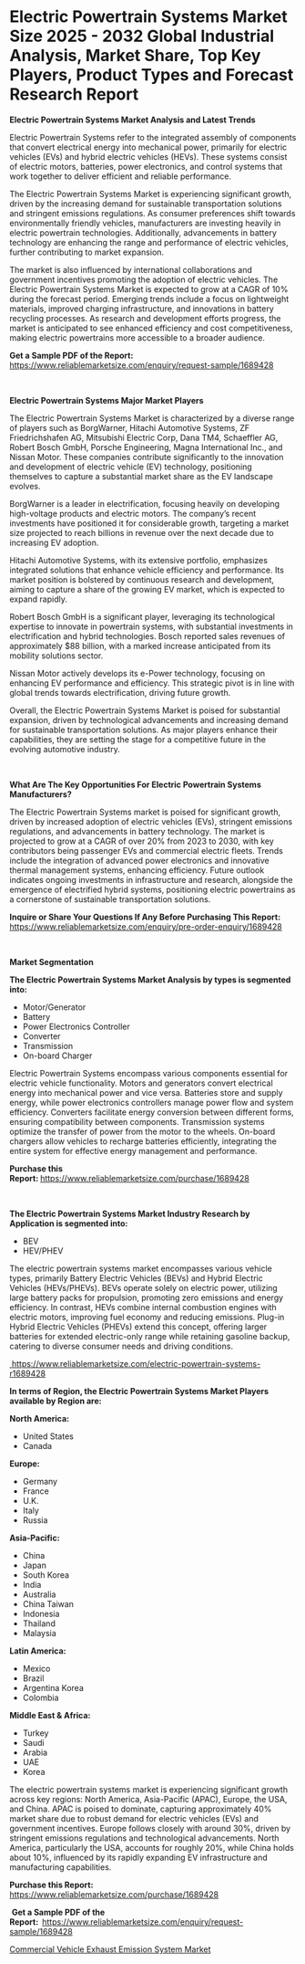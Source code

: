 <p><h1>Electric Powertrain Systems Market Size 2025 - 2032 Global Industrial Analysis, Market Share, Top Key Players, Product Types and Forecast Research Report</h1></p><p><strong>Electric Powertrain Systems Market Analysis and Latest Trends</strong></p>
<p><p>Electric Powertrain Systems refer to the integrated assembly of components that convert electrical energy into mechanical power, primarily for electric vehicles (EVs) and hybrid electric vehicles (HEVs). These systems consist of electric motors, batteries, power electronics, and control systems that work together to deliver efficient and reliable performance.</p><p>The Electric Powertrain Systems Market is experiencing significant growth, driven by the increasing demand for sustainable transportation solutions and stringent emissions regulations. As consumer preferences shift towards environmentally friendly vehicles, manufacturers are investing heavily in electric powertrain technologies. Additionally, advancements in battery technology are enhancing the range and performance of electric vehicles, further contributing to market expansion.</p><p>The market is also influenced by international collaborations and government incentives promoting the adoption of electric vehicles. The Electric Powertrain Systems Market is expected to grow at a CAGR of 10% during the forecast period. Emerging trends include a focus on lightweight materials, improved charging infrastructure, and innovations in battery recycling processes. As research and development efforts progress, the market is anticipated to see enhanced efficiency and cost competitiveness, making electric powertrains more accessible to a broader audience.</p></p>
<p><strong>Get a Sample PDF of the Report:&nbsp;</strong> <a href="https://www.reliablemarketsize.com/enquiry/request-sample/1689428?utm_campaign=1911&utm_medium=2&utm_source=Github&utm_content=ia&utm_term=07012025&utm_id=electric-powertrain-systems">https://www.reliablemarketsize.com/enquiry/request-sample/1689428</a></p>
<p>&nbsp;</p>
<p><strong>Electric Powertrain Systems Major Market Players</strong></p>
<p><p>The Electric Powertrain Systems Market is characterized by a diverse range of players such as BorgWarner, Hitachi Automotive Systems, ZF Friedrichshafen AG, Mitsubishi Electric Corp, Dana TM4, Schaeffler AG, Robert Bosch GmbH, Porsche Engineering, Magna International Inc., and Nissan Motor. These companies contribute significantly to the innovation and development of electric vehicle (EV) technology, positioning themselves to capture a substantial market share as the EV landscape evolves.</p><p>BorgWarner is a leader in electrification, focusing heavily on developing high-voltage products and electric motors. The company’s recent investments have positioned it for considerable growth, targeting a market size projected to reach billions in revenue over the next decade due to increasing EV adoption.</p><p>Hitachi Automotive Systems, with its extensive portfolio, emphasizes integrated solutions that enhance vehicle efficiency and performance. Its market position is bolstered by continuous research and development, aiming to capture a share of the growing EV market, which is expected to expand rapidly.</p><p>Robert Bosch GmbH is a significant player, leveraging its technological expertise to innovate in powertrain systems, with substantial investments in electrification and hybrid technologies. Bosch reported sales revenues of approximately $88 billion, with a marked increase anticipated from its mobility solutions sector.</p><p>Nissan Motor actively develops its e-Power technology, focusing on enhancing EV performance and efficiency. This strategic pivot is in line with global trends towards electrification, driving future growth.</p><p>Overall, the Electric Powertrain Systems Market is poised for substantial expansion, driven by technological advancements and increasing demand for sustainable transportation solutions. As major players enhance their capabilities, they are setting the stage for a competitive future in the evolving automotive industry.</p></p>
<p>&nbsp;</p>
<p><strong>What Are The Key Opportunities For Electric Powertrain Systems Manufacturers?</strong></p>
<p><p>The Electric Powertrain Systems market is poised for significant growth, driven by increased adoption of electric vehicles (EVs), stringent emissions regulations, and advancements in battery technology. The market is projected to grow at a CAGR of over 20% from 2023 to 2030, with key contributors being passenger EVs and commercial electric fleets. Trends include the integration of advanced power electronics and innovative thermal management systems, enhancing efficiency. Future outlook indicates ongoing investments in infrastructure and research, alongside the emergence of electrified hybrid systems, positioning electric powertrains as a cornerstone of sustainable transportation solutions.</p></p>
<p><strong>Inquire or Share Your Questions If Any Before Purchasing This Report:</strong> <a href="https://www.reliablemarketsize.com/enquiry/pre-order-enquiry/1689428?utm_campaign=1911&utm_medium=2&utm_source=Github&utm_content=ia&utm_term=07012025&utm_id=electric-powertrain-systems">https://www.reliablemarketsize.com/enquiry/pre-order-enquiry/1689428</a></p>
<p>&nbsp;</p>
<p><strong>Market Segmentation</strong></p>
<p><strong>The Electric Powertrain Systems Market Analysis by types is segmented into:</strong></p>
<p><ul><li>Motor/Generator</li><li>Battery</li><li>Power Electronics Controller</li><li>Converter</li><li>Transmission</li><li>On-board Charger</li></ul></p>
<p><p>Electric Powertrain Systems encompass various components essential for electric vehicle functionality. Motors and generators convert electrical energy into mechanical power and vice versa. Batteries store and supply energy, while power electronics controllers manage power flow and system efficiency. Converters facilitate energy conversion between different forms, ensuring compatibility between components. Transmission systems optimize the transfer of power from the motor to the wheels. On-board chargers allow vehicles to recharge batteries efficiently, integrating the entire system for effective energy management and performance.</p></p>
<p><strong>Purchase this Report:&nbsp;</strong><a href="https://www.reliablemarketsize.com/purchase/1689428?utm_campaign=1911&utm_medium=2&utm_source=Github&utm_content=ia&utm_term=07012025&utm_id=electric-powertrain-systems">https://www.reliablemarketsize.com/purchase/1689428</a></p>
<p>&nbsp;</p>
<p><strong>The Electric Powertrain Systems Market Industry Research by Application is segmented into:</strong></p>
<p><ul><li>BEV</li><li>HEV/PHEV</li></ul></p>
<p><p>The electric powertrain systems market encompasses various vehicle types, primarily Battery Electric Vehicles (BEVs) and Hybrid Electric Vehicles (HEVs/PHEVs). BEVs operate solely on electric power, utilizing large battery packs for propulsion, promoting zero emissions and energy efficiency. In contrast, HEVs combine internal combustion engines with electric motors, improving fuel economy and reducing emissions. Plug-in Hybrid Electric Vehicles (PHEVs) extend this concept, offering larger batteries for extended electric-only range while retaining gasoline backup, catering to diverse consumer needs and driving conditions.</p></p>
<p><a href="https://www.reliablemarketsize.com/electric-powertrain-systems-r1689428?utm_campaign=1911&utm_medium=2&utm_source=Github&utm_content=ia&utm_term=07012025&utm_id=electric-powertrain-systems">&nbsp;https://www.reliablemarketsize.com/electric-powertrain-systems-r1689428</a></p>
<p><strong>In terms of Region, the Electric Powertrain Systems Market Players available by Region are:</strong></p>
<p>
    <p> <strong> North America: </strong>
        <ul>
            <li>United States</li>
            <li>Canada</li>
        </ul>
        </p> 
    <p> <strong> Europe: </strong>
        <ul>
            <li>Germany</li>
            <li>France</li>
            <li>U.K.</li>
            <li>Italy</li>
            <li>Russia</li>
        </ul>
        </p> 
    <p> <strong> Asia-Pacific: </strong>
        <ul>
            <li>China</li>
            <li>Japan</li>
            <li>South Korea</li>
            <li>India</li>
            <li>Australia</li>
            <li>China Taiwan</li>
            <li>Indonesia</li>
            <li>Thailand</li>
            <li>Malaysia</li>
        </ul>
        </p> 
    <p> <strong> Latin America: </strong>
        <ul>
            <li>Mexico</li>
            <li>Brazil</li>
            <li>Argentina Korea</li>
            <li>Colombia</li>
        </ul>
        </p> 
    <p> <strong> Middle East & Africa: </strong>
        <ul>
            <li>Turkey</li>
            <li>Saudi</li>
            <li>Arabia</li>
            <li>UAE</li>
            <li>Korea</li>
        </ul>
    </p>
    </p>
<p><p>The electric powertrain systems market is experiencing significant growth across key regions: North America, Asia-Pacific (APAC), Europe, the USA, and China. APAC is poised to dominate, capturing approximately 40% market share due to robust demand for electric vehicles (EVs) and government incentives. Europe follows closely with around 30%, driven by stringent emissions regulations and technological advancements. North America, particularly the USA, accounts for roughly 20%, while China holds about 10%, influenced by its rapidly expanding EV infrastructure and manufacturing capabilities.</p></p>
<p><strong>Purchase this Report: </strong><a href="https://www.reliablemarketsize.com/purchase/1689428?utm_campaign=1911&utm_medium=2&utm_source=Github&utm_content=ia&utm_term=07012025&utm_id=electric-powertrain-systems">https://www.reliablemarketsize.com/purchase/1689428</a></p>
<p>&nbsp;<strong>Get a Sample PDF of the Report:&nbsp;&nbsp;</strong><a href="https://www.reliablemarketsize.com/enquiry/request-sample/1689428?utm_campaign=1911&utm_medium=2&utm_source=Github&utm_content=ia&utm_term=07012025&utm_id=electric-powertrain-systems">https://www.reliablemarketsize.com/enquiry/request-sample/1689428</a></p>
<p><strong></strong></p>
<p><p><a href="https://github.com/gulaimolin/Market-Research-Report-List-6/blob/main/commercial-vehicle-exhaust-emission-system-market.md?utm_campaign=1911&utm_medium=2&utm_source=Github&utm_content=ia&utm_term=07012025&utm_id=electric-powertrain-systems">Commercial Vehicle Exhaust Emission System Market</a></p></p>